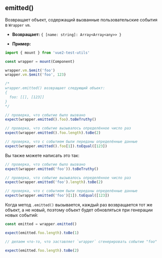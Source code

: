 ## emitted()

Возвращает объект, содержащий вызванные пользовательские события в `Wrapper` `vm`.

- **Возвращает:** `{ [name: string]: Array<Array<any>> }`

- **Пример:**

```js
import { mount } from 'vue2-test-utils'

const wrapper = mount(Component)

wrapper.vm.$emit('foo')
wrapper.vm.$emit('foo', 123)

/*
wrapper.emitted() возвращает следующий объект:
{
  foo: [[], [123]]
}
*/

// проверка, что событие было вызвано
expect(wrapper.emitted().foo).toBeTruthy()

// проверка, что событие вызывалось определённое число раз
expect(wrapper.emitted().foo.length).toBe(2)

// проверка, что с событием были переданы определённые данные
expect(wrapper.emitted().foo[1]).toEqual([123])
```

Вы также можете написать это так:

```js
// проверка, что событие было вызвано
expect(wrapper.emitted('foo')).toBeTruthy()

// проверка, что событие вызывалось определённое число раз
expect(wrapper.emitted('foo').length).toBe(2)

// проверка, что с событием были переданы определённые данные
expect(wrapper.emitted('foo')[1]).toEqual([123])
```

Когда метод `.emitted()` вызывается, каждый раз возвращается тот же объект, а не новый, поэтому объект будет обновляться при генерации новых событий:

```js
const emitted = wrapper.emitted()

expect(emitted.foo.length).toBe(1)

// делаем что-то, что заставляет `wrapper` сгенерировать событие "foo"

expect(emitted.foo.length).toBe(2)
```
